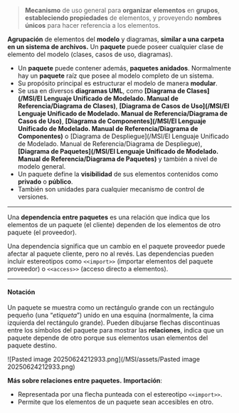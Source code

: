 > **Mecanismo** de uso general para **organizar** **elementos** en **grupos**, **estableciendo propiedades** de elementos, y proveyendo **nombres únicos** para hacer referencia a los elementos.

**Agrupación** de elementos del **modelo** y diagramas, **similar a una carpeta en un sistema de archivos.**
Un **paquete** puede poseer cualquier clase de elemento del modelo (clases, casos de uso, diagramas).

- Un **paquete** puede contener además, **paquetes anidados**. Normalmente hay un **paquete** raíz que posee al modelo completo de un sistema.
- Su propósito principal es estructurar el modelo de manera **modular**.
- Se usa en diversos **diagramas UML**, como **[Diagrama de Clases](/MSI/El Lenguaje Unificado de Modelado. Manual de Referencia/Diagrama de Clases)**, **[Diagrama de Casos de Uso](/MSI/El Lenguaje Unificado de Modelado. Manual de Referencia/Diagrama de Casos de Uso)**, **[Diagrama de Componentes](/MSI/El Lenguaje Unificado de Modelado. Manual de Referencia/Diagrama de Componentes)** o [Diagrama de Despliegue](/MSI/El Lenguaje Unificado de Modelado. Manual de Referencia/Diagrama de Despliegue), **[Diagrama de Paquetes](/MSI/El Lenguaje Unificado de Modelado. Manual de Referencia/Diagrama de Paquetes)** y también a nivel de modelo general.
- Un paquete define la **visibilidad** de sus elementos contenidos como **privado** o **público**.
- También son unidades para cualquier mecanismo de control de versiones.
****
Una **dependencia entre paquetes** es una relación que indica que los elementos de un paquete (el cliente) dependen de los elementos de otro paquete (el proveedor).

Una dependencia significa que un cambio en el paquete proveedor puede afectar al paquete cliente, pero no al revés.
Las dependencias pueden incluir estereotipos como `<<import>>` (importar elementos del paquete proveedor) o `<<access>>` (acceso directo a elementos).
****
#### **Notación**
Un paquete se muestra como un rectángulo grande con un rectángulo pequeño (una “*etiqueta*”) unido en una esquina (normalmente, la cima izquierda del rectángulo grande).
Pueden dibujarse flechas discontinuas entre los símbolos del paquete para mostrar las **relaciones**, indica que un paquete depende de otro porque sus elementos usan elementos del paquete destino.

![Pasted image 20250624212933.png](/MSI/assets/Pasted image 20250624212933.png)

**Más sobre relaciones entre paquetes.** **Importación**:

- Representada por una flecha punteada con el estereotipo `<<import>>`.
- Permite que los elementos de un paquete sean accesibles en otro.